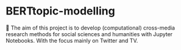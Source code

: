 # BERTtopic-modelling

📌 The aim of this project is to develop (computational) cross-media research methods for social sciences and humanities with Jupyter Notebooks. With the focus mainly on Twitter and TV.
